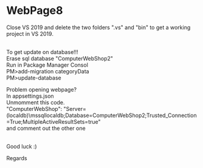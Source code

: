 # WebPage8

Close VS 2019 and delete the two folders ".vs" and "bin" to get a working project in VS 2019.

<br>
To get update on database!!!    <br>
Erase sql database "ComputerWebShop2"  <br>
Run in Package Manager Consol   <br>
PM>add-migration categoryData  <br>
PM>update-database   <br>



Problem opening webpage?  <br>
In appsettings.json    <br>
Unmomment this code.    <br>
"ComputerWebShop": "Server=(localdb)\\mssqllocaldb;Database=ComputerWebShop2;Trusted_Connection=True;MultipleActiveResultSets=true"    <br>
and comment out the other one    <br><br>

Good luck  :)


Regards 
